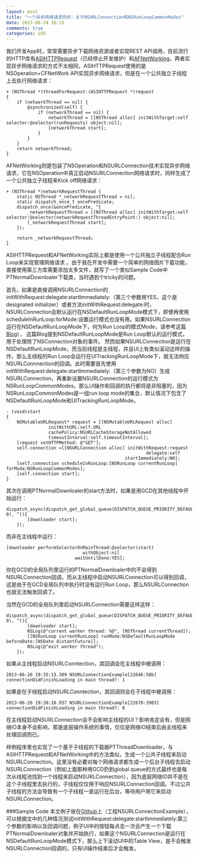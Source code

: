 ```yaml
---
layout: post
title: "一个异步网络请求的坑：关于NSURLConnection和NSRunLoopCommonModes"
date: 2013-06-24 16:15
comments: true
categories: iOS
---
```


我们开发App时，常常需要异步下载网络资源或者实现REST API调用，目前流行的HTTP库有[ASIHTTPRequest](https://github.com/pokeb/asi-http-request/)（已经停止开发维护）和[AFNetWorking](https://github.com/AFNetworking/AFNetworking)。两者实现异步网络请求的方式不太相同，ASIHTTPRequest使用的是NSOperation+CFNetWork API实现异步网络请求，但是在一个公共独立子线程上去执行网络请求：

```
+ (NSThread *)threadForRequest:(ASIHTTPRequest *)request
{
	if (networkThread == nil) {
		@synchronized(self) {
			if (networkThread == nil) {
				networkThread = [[NSThread alloc] initWithTarget:self selector:@selector(runRequests) object:nil];
				[networkThread start];
			}
		}
	}
	return networkThread;
}
```
AFNetWorking则是包装了NSOperation和NSURLConnection技术实现异步网络请求，它在NSOperation中真正启动NSURLConnection网络请求时，同样生成了一个公共独立子线程来Kick off网络请求：

```
+ (NSThread *)networkRequestThread {
    static NSThread *_networkRequestThread = nil;
    static dispatch_once_t oncePredicate;
    dispatch_once(&oncePredicate, ^{
        _networkRequestThread = [[NSThread alloc] initWithTarget:self selector:@selector(networkRequestThreadEntryPoint:) object:nil];
        [_networkRequestThread start];
    });

    return _networkRequestThread;
}
```

<!-- more -->

ASIHTTPRequest和AFNetWorking实际上都是使用一个公共独立子线程配合Run Loop来实现管理网络请求
。由于我在开发中需要一个简单的网络图片下载功能，直接使用第三方库需要添加太多文件，就写了一个类似Sample Code中PTNormalDownloaler下载类，当时遇到个tricky的问题。

首先，如果是直接调用NSURLConnection的initWithRequest:delegate:startImmediately:（第三个参数用YES，这个是designated initializer）或者方法initWithRequest:delegate:时，NSURLConnection会默认运行在NSDefaultRunLoopMode模式下，即使再使用scheduleInRunLoop:forMode:设置运行模式也没有用。如果NSURLConnection运行在NSDefaultRunLoopMode下，何为Run Loop的模式Mode，请参考这篇[Blog](http://www.hrchen.com/2013/06/multi-threading-programming-of-ios-part-1/)），
这篇Blog提到NSDefaultRunLoopMode是Run Loop默认的运行模式，用于处理除了NSConnection对象的事件。
然而如果NSURLConnection是运行在NSDefaultRunLoopMode，而当前线程是主线程，并且UI上有类似滚动这样的操作，那么主线程的Run Loop会运行在UITrackingRunLoopMode下，就无法响应NSURLConnnection的回调。此时需要首先使用initWithRequest:delegate:startImmediately:（第三个参数为NO）生成NSURLConnection，再重新设置NSURLConnection的运行模式为NSRunLoopCommonModes，那么UI操作和回调的执行都将是非阻塞的，因为NSRunLoopCommonModes是一组run loop mode的集合，默认情况下包含了NSDefaultRunLoopMode和UITrackingRunLoopMode。

```
- (void)start
{
    NSMutableURLRequest* request = [[NSMutableURLRequest alloc]   
                initWithURL:self.URL
                cachePolicy:NSURLCacheStorageNotAllowed
                timeoutInterval:self.timeoutInterval];
    [request setHTTPMethod: @"GET"];
    self.connection =[[NSURLConnection alloc] initWithRequest:request
                                                     delegate:self
                                             startImmediately:NO];
    [self.connection scheduleInRunLoop:[NSRunLoop currentRunLoop] forMode:NSRunLoopCommonModes];
    [self.connection start];
}

```

其次在调用PTNormalDownloaler的start方法时，如果是用GCD在其他线程中开始运行：

```
dispatch_async(dispatch_get_global_queue(DISPATCH_QUEUE_PRIORITY_DEFAULT, 0), ^(){
        [downloader start];
    });

```
而非在主线程中运行：

```
[downloader performSelectorOnMainThread:@selector(start) 
                             withObject:nil 
                          waitUntilDone:YES];
```

你在GCD的全局队列里运行的PTNormalDownloaler中的不会得到NSURLConnection回调，而从主线程中启动NSURLConnection可以得到回调，这是由于在GCD全局队列中执行时没有运行Run Loop，那么NSURLConnection也就无法触发回调了。

当然在GCD的全局队列里启动NSURLConnection需要这样这样：

```
dispatch_async(dispatch_get_global_queue(DISPATCH_QUEUE_PRIORITY_DEFAULT, 0), ^(){
        [downloader start];
        NSLog(@"current worker thread: %@", [NSThread currentThread]);
        [[NSRunLoop currentRunLoop] runMode:NSDefaultRunLoopMode beforeDate:[NSDate distantFuture]];
        NSLog(@"exit worker thread");
    });

```

如果从主线程启动NSURLConntection，其回调会在主线程中被调用：

```
2013-06-26 19:35:13.309 NSURLConnectionExample[22646:50b] connectionDidFinishLoading in main thread?: 1
```

如果是在子线程启动NSURLConntection，其回调则会在子线程中被调用：

```
2013-06-26 19:38:18.937 NSURLConnectionExample[22670:3903] connectionDidFinishLoading in main thread?: 0
```

在主线程启动NSURLConnection会不会影响主线程的UI？影响肯定会有，但是网络IO本身不会影响，那是底层操作系统的事情，仅仅是网络IO结束后由主线程来处理回调而已。

样例程序里也实现了一个基于子线程的下载器PTThreadDownloader，与ASIHTTPRequest和AFNetWorking中的方法类似，生成一个公共子线程来启动NSURLConnection。这里没有必要对每个网络请求都生成一个后台子线程去启动NSURLConnection（例如上面那种用GCD扔到global queue的方式最终也是每次从线程池找到一个线程来启动NSURLConnection），因为底层网络IO并不是在这个子线程里去执行的，子线程仅仅用于响应NSURLConnection回调。不过公共子线程的方法会导致有一个子线程一直运行在后台，等待用户用它来启动NSURLConnection。


###Sample Code
本文例子放在[Github](https://github.com/hrchen/ExamplesForBlog)上（工程NSURLConnectionExample），可以根据文中的几种情况测试initWithRequest:delegate:startImmediately:第三个参数的影响以及回调问题，例子UI中的按钮每点击一次会产生一个下载PTNormalDownloaler对象并开始执行，如果这个NSURLConnection是运行在NSDefaultRunLoopMode模式下，那么上下滚动UI中的Table View，是不会触发NSURLConnection回调的，只有UI操作结束后才会触发。


